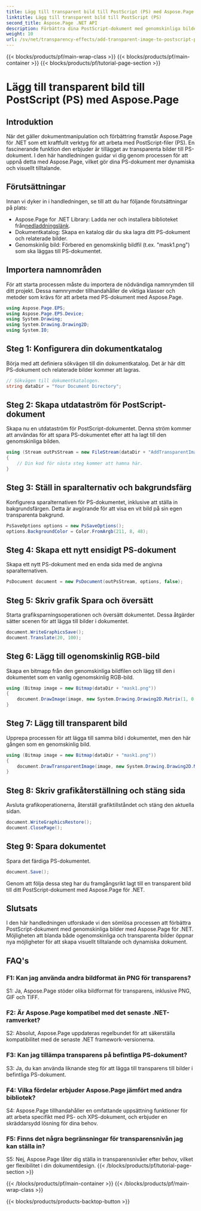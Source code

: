 ```yaml
---
title: Lägg till transparent bild till PostScript (PS) med Aspose.Page
linktitle: Lägg till transparent bild till PostScript (PS)
second_title: Aspose.Page .NET API
description: Förbättra dina PostScript-dokument med genomskinliga bilder med Aspose.Page för .NET. Följ vår steg-för-steg-guide för dynamiska och visuellt tilltalande resultat.
weight: 10
url: /sv/net/transparency-effects/add-transparent-image-to-postscript-ps/
---
```


{{< blocks/products/pf/main-wrap-class >}}
{{< blocks/products/pf/main-container >}}
{{< blocks/products/pf/tutorial-page-section >}}

# Lägg till transparent bild till PostScript (PS) med Aspose.Page

## Introduktion

När det gäller dokumentmanipulation och förbättring framstår Aspose.Page för .NET som ett kraftfullt verktyg för att arbeta med PostScript-filer (PS). En fascinerande funktion den erbjuder är tillägget av transparenta bilder till PS-dokument. I den här handledningen guidar vi dig genom processen för att uppnå detta med Aspose.Page, vilket gör dina PS-dokument mer dynamiska och visuellt tilltalande.

## Förutsättningar

Innan vi dyker in i handledningen, se till att du har följande förutsättningar på plats:

-  Aspose.Page for .NET Library: Ladda ner och installera biblioteket från[nedladdningslänk](https://releases.aspose.com/page/net/).
- Dokumentkatalog: Skapa en katalog där du ska lagra ditt PS-dokument och relaterade bilder.
- Genomskinlig bild: Förbered en genomskinlig bildfil (t.ex. "mask1.png") som ska läggas till PS-dokumentet.

## Importera namnområden

För att starta processen måste du importera de nödvändiga namnrymden till ditt projekt. Dessa namnrymder tillhandahåller de viktiga klasser och metoder som krävs för att arbeta med PS-dokument med Aspose.Page.

```csharp
using Aspose.Page.EPS;
using Aspose.Page.EPS.Device;
using System.Drawing;
using System.Drawing.Drawing2D;
using System.IO;
```

## Steg 1: Konfigurera din dokumentkatalog

Börja med att definiera sökvägen till din dokumentkatalog. Det är här ditt PS-dokument och relaterade bilder kommer att lagras.

```csharp
// Sökvägen till dokumentkatalogen.
string dataDir = "Your Document Directory";
```

## Steg 2: Skapa utdataström för PostScript-dokument

Skapa nu en utdataström för PostScript-dokumentet. Denna ström kommer att användas för att spara PS-dokumentet efter att ha lagt till den genomskinliga bilden.

```csharp
using (Stream outPsStream = new FileStream(dataDir + "AddTransparentImage_outPS.ps", FileMode.Create))
{
    // Din kod för nästa steg kommer att hamna här.
}
```

## Steg 3: Ställ in sparalternativ och bakgrundsfärg

Konfigurera sparalternativen för PS-dokumentet, inklusive att ställa in bakgrundsfärgen. Detta är avgörande för att visa en vit bild på sin egen transparenta bakgrund.

```csharp
PsSaveOptions options = new PsSaveOptions();
options.BackgroundColor = Color.FromArgb(211, 8, 48);
```

## Steg 4: Skapa ett nytt ensidigt PS-dokument

Skapa ett nytt PS-dokument med en enda sida med de angivna sparalternativen.

```csharp
PsDocument document = new PsDocument(outPsStream, options, false);
```

## Steg 5: Skriv grafik Spara och översätt

Starta grafiksparningsoperationen och översätt dokumentet. Dessa åtgärder sätter scenen för att lägga till bilder i dokumentet.

```csharp
document.WriteGraphicsSave();
document.Translate(20, 100);
```

## Steg 6: Lägg till ogenomskinlig RGB-bild

Skapa en bitmapp från den genomskinliga bildfilen och lägg till den i dokumentet som en vanlig ogenomskinlig RGB-bild.

```csharp
using (Bitmap image = new Bitmap(dataDir + "mask1.png"))
{
    document.DrawImage(image, new System.Drawing.Drawing2D.Matrix(1, 0, 0, 1, 100, 0), Color.Empty);
}
```

## Steg 7: Lägg till transparent bild

Upprepa processen för att lägga till samma bild i dokumentet, men den här gången som en genomskinlig bild.

```csharp
using (Bitmap image = new Bitmap(dataDir + "mask1.png"))
{
    document.DrawTransparentImage(image, new System.Drawing.Drawing2D.Matrix(1, 0, 0, 1, 350, 0), 255);
}
```

## Steg 8: Skriv grafikåterställning och stäng sida

Avsluta grafikoperationerna, återställ grafiktillståndet och stäng den aktuella sidan.

```csharp
document.WriteGraphicsRestore();
document.ClosePage();
```

## Steg 9: Spara dokumentet

Spara det färdiga PS-dokumentet.

```csharp
document.Save();
```

Genom att följa dessa steg har du framgångsrikt lagt till en transparent bild till ditt PostScript-dokument med Aspose.Page för .NET.

## Slutsats

I den här handledningen utforskade vi den sömlösa processen att förbättra PostScript-dokument med genomskinliga bilder med Aspose.Page för .NET. Möjligheten att blanda både ogenomskinliga och transparenta bilder öppnar nya möjligheter för att skapa visuellt tilltalande och dynamiska dokument.

## FAQ's

### F1: Kan jag använda andra bildformat än PNG för transparens?

S1: Ja, Aspose.Page stöder olika bildformat för transparens, inklusive PNG, GIF och TIFF.

### F2: Är Aspose.Page kompatibel med det senaste .NET-ramverket?

S2: Absolut, Aspose.Page uppdateras regelbundet för att säkerställa kompatibilitet med de senaste .NET framework-versionerna.

### F3: Kan jag tillämpa transparens på befintliga PS-dokument?

S3: Ja, du kan använda liknande steg för att lägga till transparens till bilder i befintliga PS-dokument.

### F4: Vilka fördelar erbjuder Aspose.Page jämfört med andra bibliotek?

S4: Aspose.Page tillhandahåller en omfattande uppsättning funktioner för att arbeta specifikt med PS- och XPS-dokument, och erbjuder en skräddarsydd lösning för dina behov.

### F5: Finns det några begränsningar för transparensnivån jag kan ställa in?

S5: Nej, Aspose.Page låter dig ställa in transparensnivåer efter behov, vilket ger flexibilitet i din dokumentdesign.
{{< /blocks/products/pf/tutorial-page-section >}}

{{< /blocks/products/pf/main-container >}}
{{< /blocks/products/pf/main-wrap-class >}}

{{< blocks/products/products-backtop-button >}}
